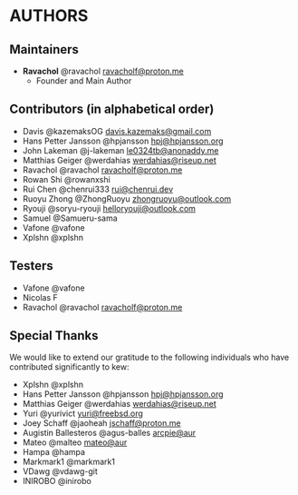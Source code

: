 # AUTHORS

## Maintainers
* **Ravachol** @ravachol <ravacholf@proton.me>
  * Founder and Main Author

## Contributors (in alphabetical order)

* Davis @kazemaksOG <davis.kazemaks@gmail.com>
* Hans Petter Jansson @hpjansson <hpj@hpjansson.org>
* John Lakeman @j-lakeman <le0324tb@anonaddy.me>
* Matthias Geiger @werdahias <werdahias@riseup.net>
* Ravachol @ravachol <ravacholf@proton.me>
* Rowan Shi @rowanxshi
* Rui Chen @chenrui333 <rui@chenrui.dev>
* Ruoyu Zhong @ZhongRuoyu <zhongruoyu@outlook.com>
* Ryouji @soryu-ryouji <helloryouji@outlook.com>
* Samuel @Samueru-sama
* Vafone @vafone
* Xplshn @xplshn

## Testers

* Vafone @vafone
* Nicolas F
* Ravachol @ravachol <ravacholf@proton.me>

## Special Thanks

We would like to extend our gratitude to the following individuals who have contributed significantly to kew:

* Xplshn @xplshn
* Hans Petter Jansson @hpjansson <hpj@hpjansson.org>
* Matthias Geiger @werdahias <werdahias@riseup.net>
* Yuri @yurivict yuri@freebsd.org
* Joey Schaff @jaoheah <jschaff@proton.me>
* Augistin Ballesteros @agus-balles <arcpie@aur>
* Mateo @malteo <mateo@aur>
* Hampa @hampa
* Markmark1 @markmark1
* VDawg @vdawg-git
* INIROBO @inirobo
